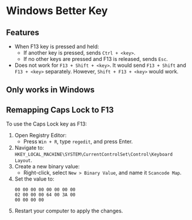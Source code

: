 # Windows Better Key
## Features
- When F13 key is pressed and held:
    - If another key is pressed, sends `Ctrl + <key>`.
    - If no other keys are pressed and F13 is released, sends `Esc`.
- Does not work for `F13 + Shift + <key>`. It would send `F13 + Shift` and `F13 + <key>` separately. However, `Shift + F13 + <key>` would work.

## Only works in Windows

## Remapping Caps Lock to F13
To use the Caps Lock key as F13:
1. Open Registry Editor:
   - Press `Win + R`, type `regedit`, and press Enter.
2. Navigate to: `HKEY_LOCAL_MACHINE\SYSTEM\CurrentControlSet\Control\Keyboard Layout`.
3. Create a new binary value:
   - Right-click, select `New > Binary Value`, and name it `Scancode Map`.
4. Set the value to:
   ```
   00 00 00 00 00 00 00 00
   02 00 00 00 64 00 3A 00
   00 00 00 00
   ```
5. Restart your computer to apply the changes.
